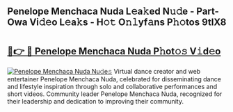 ## Penelope Menchaca Nuda L𝚎a𝚔ed N𝚞𝚍e - Part-Owa Vi𝚍𝚎o L𝚎a𝚔s - H𝚘𝚝 O𝚗𝚕yf𝚊ns P𝚑𝚘tos 9tlX8

# <h2><a href="http://kf2rx5l.oniu.top/?m=Penelope+Menchaca+Nuda">🔗👉 🔴 Penelope Menchaca Nuda P𝚑ot𝚘𝚜 V𝚒d𝚎o</a></h2>

[![Penelope Menchaca Nuda Nu𝚍e𝚜](https://i.imgur.com/0qMVB7G.gif)](http://kf2rx5l.oniu.top/?m=Penelope+Menchaca+Nuda)
Virtual dance creator and web entertainer Penelope Menchaca Nuda, celebrated for disseminating dance and lifestyle inspiration through solo and collaborative performances and short videos. Community leader Penelope Menchaca Nuda, recognized for their leadership and dedication to improving their community.  

